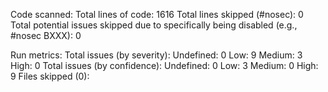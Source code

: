 Code scanned:
        Total lines of code: 1616
        Total lines skipped (#nosec): 0
        Total potential issues skipped due to specifically being disabled (e.g., #nosec BXXX): 0

Run metrics:
        Total issues (by severity):
                Undefined: 0
                Low: 9
                Medium: 3
                High: 0
        Total issues (by confidence):
                Undefined: 0
                Low: 3
                Medium: 0
                High: 9
Files skipped (0):
